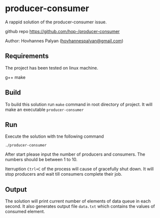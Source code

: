# producer-consumer

A rappid solution of the producer-consumer issue.

github repo https://github.com/hop-/producer-consumer

Author:
    Hovhannes Palyan (hovhannespalyan@gmail.com)

## Requirements

The project has been tested on linux machine.

g++
make

## Build

To build this solution run ```make``` command in root directory of project.
It will make an executable ```producer-consumer```

## Run

Execute the solution with tne following command
```
./producer-consumer
```
After start please input the number of producers and consumers. The numbers should be between 1 to 10.

Iterruption ```Ctrl+C``` of the process will cause of gracefully shut down.
It will stop producers and wait till consumers complete their job.

## Output

The solution will print current number of elements of data queue in each second.
It also generates output file ```data.txt``` which contains the values of consumed element.

